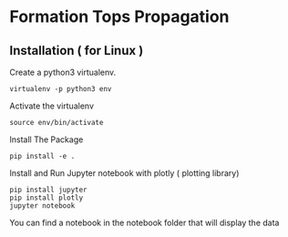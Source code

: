 # Formation Tops Propagation

## Installation ( for Linux )

Create a python3 virtualenv.

    virtualenv -p python3 env

Activate the virtualenv

    source env/bin/activate

Install The Package

    pip install -e .

Install and Run Jupyter notebook with plotly ( plotting library)

    pip install jupyter
    pip install plotly
    jupyter notebook

You can find a notebook in the notebook folder that will display the data